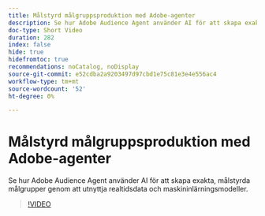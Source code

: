 ```yaml
---
title: Målstyrd målgruppsproduktion med Adobe-agenter
description: Se hur Adobe Audience Agent använder AI för att skapa exakta, målstyrda målgrupper genom att utnyttja realtidsdata och maskininlärningsmodeller.
doc-type: Short Video
duration: 282
index: false
hide: true
hidefromtoc: true
recommendations: noCatalog, noDisplay
source-git-commit: e52cdba2a9203497d97cbd1e75c81e3e4e556ac4
workflow-type: tm+mt
source-wordcount: '52'
ht-degree: 0%

---
```



# Målstyrd målgruppsproduktion med Adobe-agenter

Se hur Adobe Audience Agent använder AI för att skapa exakta, målstyrda målgrupper genom att utnyttja realtidsdata och maskininlärningsmodeller.

<!-- 62_S653_3442539_281_goaldriven-audience-creation-with-adobe-agents -->
>[!VIDEO](https://video.tv.adobe.com/v/3460301/?learn=on&enablevpops=true&captions=swe)

